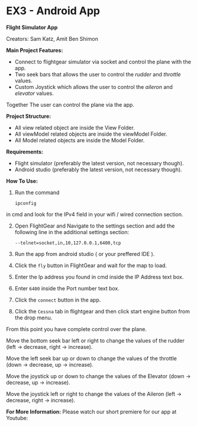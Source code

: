 # EX3 - Android App
**Flight Simulator App**


Creators: Sam Katz, Amit Ben Shimon

**Main Project Features:**
- Connect to flightgear simulator via socket and control the plane with the app.
- Two seek bars that allows the user to control the *rudder* and *throttle* values.
- Custom Joystick which allows the user to control the *aileron* and *elevator* values.

Together The user can control the plane via the app.

**Project Structure:**
- All view related object are inside the View Folder.
- All viewModel related objects are inside the viewModel Folder.
- All Model related objects are inside the Model Folder.


**Requirements:**

- Flight simulator (preferably the latest version, not necessary though).
- Android studio (preferably the latest version, not necessary though).

**How To Use:**
1.	Run the command 


	```ipconfig```
  
 in cmd and look for the IPv4 field in your wifi / wired connection section.
 
2.	Open FlightGear and Navigate to the settings section and add the following line in the additional settings section:

        --telnet=socket,in,10,127.0.0.1,6400,tcp
        
3.	Run the app from android studio ( or your preffered IDE ).
4.	Click the `fly` button in FlightGear and wait for the map to load.
5.	Enter the Ip address you found in cmd inside the IP Address text box.
6.	Enter `6400` inside the Port number text box.
7.	Click the `connect` button in the app.
8.	Click the `Cessna` tab in flightgear and then click start engine button from the drop menu.

From this point you have complete control over the plane.

Move the bottom seek bar left or right to change the values of the rudder (left -> decrease, right -> increase).

Move the left seek bar up or down to change the values of the throttle (down -> decrease, up -> increase).

Move the joystick up or down to change the values of the Elevator (down -> decrease, up -> increase).

Move the joystick left or right to change the values of the Aileron (left -> decrease, right -> increase).


**For More Information:**
Please watch our short premiere for our app at Youtube: 
